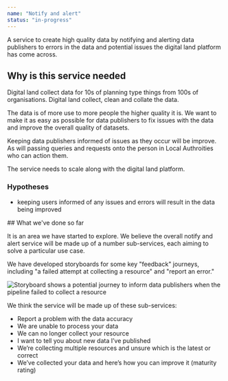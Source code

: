 ```yaml
---
name: "Notify and alert"
status: "in-progress"
---
```


A service to create high quality data by notifying and alerting data publishers to errors in the data and potential issues the digital land platform has come across. 

## Why is this service needed

Digital land collect data for 10s of planning type things from 100s of organisations. Digital land collect, clean and collate the data.

The data is of more use to more people the higher quality it is. We want to make it as easy as possible for data publishers to fix issues with the data and improve the overall quality of datasets.

Keeping data publishers informed of issues as they occur will be improve. As will passing queries and requests onto the person in Local Authroities who can action them.

The service needs to scale along with the digital land platform.

### Hypotheses

* keeping users informed of any issues and errors will result in the data being improved

## What we've done so far

It is an area we have started to explore. We believe the overall notify and alert service will be made up of a number sub-services, each aiming to solve a particular use case.

We have developed storyboards for some key "feedback" journeys, including "a failed attempt at collecting a resource" and "report an error."

![Storyboard shows a potential journey to inform data publishers when the pipeline failed to collect a resource](../images/services/Feedback_loops_Failed_collection_storyboard.png)

We think the service will be made up of these sub-services:

* Report a problem with the data accuracy
* We are unable to process your data
* We can no longer collect your resource
* I want to tell you about new data I’ve published
* We’re collecting multiple resources and unsure which is the latest or correct
* We’ve collected your data and here’s how you can improve it (maturity rating)

